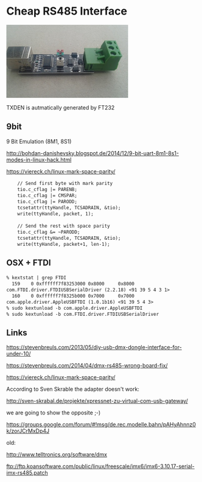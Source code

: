 Cheap RS485 Interface
=====================

[![alt-text](https://github.com/GBert/misc/raw/master/RS485/pictures/Cheap_RS485_s.jpg "RS485")](https://github.com/GBert/misc/raw/master/RS485/pictures/Cheap_RS485.jpg)

TXDEN is autmatically generated by FT232

9bit
----

9 Bit Emulation (8M1, 8S1)

http://bohdan-danishevsky.blogspot.de/2014/12/9-bit-uart-8m1-8s1-modes-in-linux-hack.html

https://viereck.ch/linux-mark-space-parity/

```
	// Send first byte with mark parity
	tio.c_cflag |= PARENB;
	tio.c_cflag |= CMSPAR;
	tio.c_cflag |= PARODD;
	tcsetattr(ttyHandle, TCSADRAIN, &tio);
	write(ttyHandle, packet, 1);

	// Send the rest with space parity
	tio.c_cflag &= ~PARODD;
	tcsetattr(ttyHandle, TCSADRAIN, &tio);
	write(ttyHandle, packet+1, len-1);
```
OSX + FTDI
----------

```
% kextstat | grep FTDI
  159    0 0xffffff7f83253000 0x8000     0x8000     com.FTDI.driver.FTDIUSBSerialDriver (2.2.18) <91 39 5 4 3 1>
  160    0 0xffffff7f8325b000 0x7000     0x7000     com.apple.driver.AppleUSBFTDI (1.0.1b16) <91 39 5 4 3>
% sudo kextunload -b com.apple.driver.AppleUSBFTDI
% sudo kextunload -b com.FTDI.driver.FTDIUSBSerialDriver
```

Links
-----
https://stevenbreuls.com/2013/05/diy-usb-dmx-dongle-interface-for-under-10/

https://stevenbreuls.com/2014/04/dmx-rs485-wrong-board-fix/

https://viereck.ch/linux-mark-space-parity/


According to Sven Skrable the adapter doesn't work:

http://sven-skrabal.de/projekte/xpressnet-zu-virtual-com-usb-gateway/

we are going to show the opposite ;-)

https://groups.google.com/forum/#!msg/de.rec.modelle.bahn/pAHyAhnnz0k/zorJCrMxDp4J

old:

http://www.telltronics.org/software/dmx

ftp://ftp.koansoftware.com/public/linux/freescale/imx6/imx6-3.10.17-serial-imx-rs485.patch


